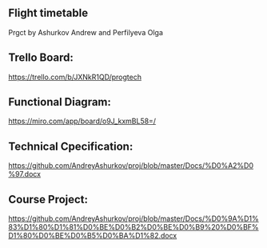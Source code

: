 ## Flight timetable
Prgct by Ashurkov Andrew and Perfilyeva Olga
## Trello Board:

https://trello.com/b/JXNkR1QD/progtech
## Functional Diagram:

https://miro.com/app/board/o9J_kxmBL58=/
## Technical Cpecification:

https://github.com/AndreyAshurkov/proj/blob/master/Docs/%D0%A2%D0%97.docx
## Course Project:

https://github.com/AndreyAshurkov/proj/blob/master/Docs/%D0%9A%D1%83%D1%80%D1%81%D0%BE%D0%B2%D0%BE%D0%B9%20%D0%BF%D1%80%D0%BE%D0%B5%D0%BA%D1%82.docx
